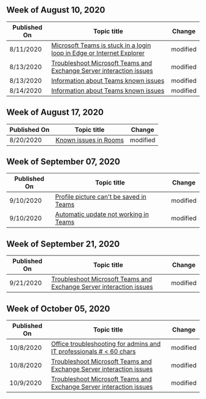 <!-- This file is generated automatically each week. Changes made to this file will be overwritten.-->



## Week of August 10, 2020


| Published On |Topic title | Change |
|------|------------|--------|
| 8/11/2020 | [Microsoft Teams is stuck in a login loop in Edge or Internet Explorer](/microsoftteams/troubleshoot/teams-sign-in/sign-in-loop) | modified |
| 8/13/2020 | [Troubleshoot Microsoft Teams and Exchange Server interaction issues](/microsoftteams/troubleshoot/known-issues/teams-exchange-interaction-issue) | modified |
| 8/13/2020 | [Information about Teams known issues](/microsoftteams/troubleshoot/teams-welcome) | modified |
| 8/14/2020 | [Information about Teams known issues](/microsoftteams/troubleshoot/teams-welcome) | modified |


## Week of August 17, 2020


| Published On |Topic title | Change |
|------|------------|--------|
| 8/20/2020 | [Known issues in Rooms](/microsoftteams/troubleshoot/teams-rooms/known-issues) | modified |


## Week of September 07, 2020


| Published On |Topic title | Change |
|------|------------|--------|
| 9/10/2020 | [Profile picture can't be saved in Teams](/microsoftteams/troubleshoot/known-issues/cant-save-profile-picture) | modified |
| 9/10/2020 | [Automatic update not working in Teams](/microsoftteams/troubleshoot/known-issues/teams-doesnt-automatically-update) | modified |


## Week of September 21, 2020


| Published On |Topic title | Change |
|------|------------|--------|
| 9/21/2020 | [Troubleshoot Microsoft Teams and Exchange Server interaction issues](/microsoftteams/troubleshoot/known-issues/teams-exchange-interaction-issue) | modified |


## Week of October 05, 2020


| Published On |Topic title | Change |
|------|------------|--------|
| 10/8/2020 | [Office troubleshooting for admins and IT professionals # < 60 chars](/microsoftteams/troubleshoot/index) | modified |
| 10/8/2020 | [Troubleshoot Microsoft Teams and Exchange Server interaction issues](/microsoftteams/troubleshoot/known-issues/teams-exchange-interaction-issue) | modified |
| 10/9/2020 | [Troubleshoot Microsoft Teams and Exchange Server interaction issues](/microsoftteams/troubleshoot/known-issues/teams-exchange-interaction-issue) | modified |
